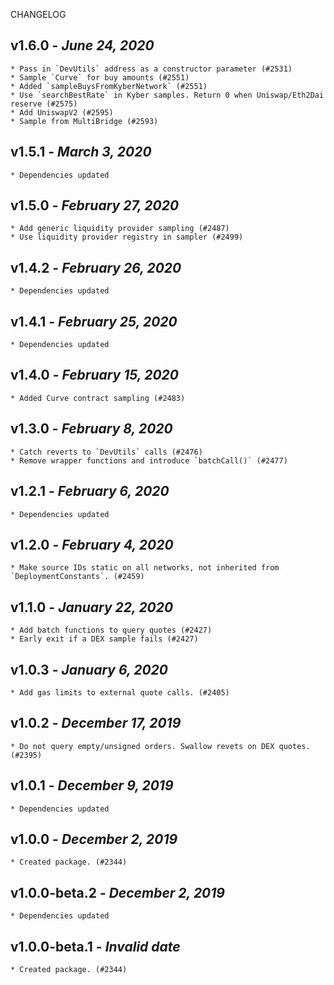<!--
changelogUtils.file is auto-generated using the monorepo-scripts package. Don't edit directly.
Edit the package's CHANGELOG.json file only.
-->

CHANGELOG

## v1.6.0 - _June 24, 2020_

    * Pass in `DevUtils` address as a constructor parameter (#2531)
    * Sample `Curve` for buy amounts (#2551)
    * Added `sampleBuysFromKyberNetwork` (#2551)
    * Use `searchBestRate` in Kyber samples. Return 0 when Uniswap/Eth2Dai reserve (#2575)
    * Add UniswapV2 (#2595)
    * Sample from MultiBridge (#2593)

## v1.5.1 - _March 3, 2020_

    * Dependencies updated

## v1.5.0 - _February 27, 2020_

    * Add generic liquidity provider sampling (#2487)
    * Use liquidity provider registry in sampler (#2499)

## v1.4.2 - _February 26, 2020_

    * Dependencies updated

## v1.4.1 - _February 25, 2020_

    * Dependencies updated

## v1.4.0 - _February 15, 2020_

    * Added Curve contract sampling (#2483)

## v1.3.0 - _February 8, 2020_

    * Catch reverts to `DevUtils` calls (#2476)
    * Remove wrapper functions and introduce `batchCall()` (#2477)

## v1.2.1 - _February 6, 2020_

    * Dependencies updated

## v1.2.0 - _February 4, 2020_

    * Make source IDs static on all networks, not inherited from `DeploymentConstants`. (#2459)

## v1.1.0 - _January 22, 2020_

    * Add batch functions to query quotes (#2427)
    * Early exit if a DEX sample fails (#2427)

## v1.0.3 - _January 6, 2020_

    * Add gas limits to external quote calls. (#2405)

## v1.0.2 - _December 17, 2019_

    * Do not query empty/unsigned orders. Swallow revets on DEX quotes. (#2395)

## v1.0.1 - _December 9, 2019_

    * Dependencies updated

## v1.0.0 - _December 2, 2019_

    * Created package. (#2344)

## v1.0.0-beta.2 - _December 2, 2019_

    * Dependencies updated

## v1.0.0-beta.1 - _Invalid date_

    * Created package. (#2344)
